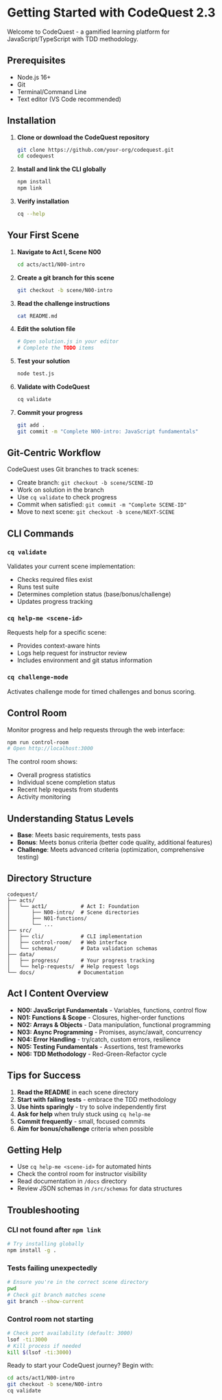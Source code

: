 # Getting Started with CodeQuest 2.3

Welcome to CodeQuest - a gamified learning platform for JavaScript/TypeScript with TDD methodology.

## Prerequisites

- Node.js 16+ 
- Git
- Terminal/Command Line
- Text editor (VS Code recommended)

## Installation

1. **Clone or download the CodeQuest repository**
   ```bash
   git clone https://github.com/your-org/codequest.git
   cd codequest
   ```

2. **Install and link the CLI globally**
   ```bash
   npm install
   npm link
   ```

3. **Verify installation**
   ```bash
   cq --help
   ```

## Your First Scene

1. **Navigate to Act I, Scene N00**
   ```bash
   cd acts/act1/N00-intro
   ```

2. **Create a git branch for this scene**
   ```bash
   git checkout -b scene/N00-intro
   ```

3. **Read the challenge instructions**
   ```bash
   cat README.md
   ```

4. **Edit the solution file**
   ```bash
   # Open solution.js in your editor
   # Complete the TODO items
   ```

5. **Test your solution**
   ```bash
   node test.js
   ```

6. **Validate with CodeQuest**
   ```bash
   cq validate
   ```

7. **Commit your progress**
   ```bash
   git add .
   git commit -m "Complete N00-intro: JavaScript fundamentals"
   ```

## Git-Centric Workflow

CodeQuest uses Git branches to track scenes:

- Create branch: `git checkout -b scene/SCENE-ID`
- Work on solution in the branch
- Use `cq validate` to check progress
- Commit when satisfied: `git commit -m "Complete SCENE-ID"`
- Move to next scene: `git checkout -b scene/NEXT-SCENE`

## CLI Commands

### `cq validate`
Validates your current scene implementation:
- Checks required files exist
- Runs test suite
- Determines completion status (base/bonus/challenge)
- Updates progress tracking

### `cq help-me <scene-id>`
Requests help for a specific scene:
- Provides context-aware hints
- Logs help request for instructor review
- Includes environment and git status information

### `cq challenge-mode`
Activates challenge mode for timed challenges and bonus scoring.

## Control Room

Monitor progress and help requests through the web interface:

```bash
npm run control-room
# Open http://localhost:3000
```

The control room shows:
- Overall progress statistics
- Individual scene completion status
- Recent help requests from students
- Activity monitoring

## Understanding Status Levels

- **Base**: Meets basic requirements, tests pass
- **Bonus**: Meets bonus criteria (better code quality, additional features)
- **Challenge**: Meets advanced criteria (optimization, comprehensive testing)

## Directory Structure

```
codequest/
├── acts/
│   └── act1/           # Act I: Foundation
│       ├── N00-intro/  # Scene directories
│       ├── N01-functions/
│       └── ...
├── src/
│   ├── cli/            # CLI implementation
│   ├── control-room/   # Web interface
│   └── schemas/        # Data validation schemas
├── data/
│   ├── progress/       # Your progress tracking
│   └── help-requests/  # Help request logs
└── docs/              # Documentation
```

## Act I Content Overview

- **N00: JavaScript Fundamentals** - Variables, functions, control flow
- **N01: Functions & Scope** - Closures, higher-order functions
- **N02: Arrays & Objects** - Data manipulation, functional programming
- **N03: Async Programming** - Promises, async/await, concurrency
- **N04: Error Handling** - try/catch, custom errors, resilience
- **N05: Testing Fundamentals** - Assertions, test frameworks
- **N06: TDD Methodology** - Red-Green-Refactor cycle

## Tips for Success

1. **Read the README** in each scene directory
2. **Start with failing tests** - embrace the TDD methodology
3. **Use hints sparingly** - try to solve independently first
4. **Ask for help** when truly stuck using `cq help-me`
5. **Commit frequently** - small, focused commits
6. **Aim for bonus/challenge** criteria when possible

## Getting Help

- Use `cq help-me <scene-id>` for automated hints
- Check the control room for instructor visibility
- Read documentation in `/docs` directory
- Review JSON schemas in `/src/schemas` for data structures

## Troubleshooting

### CLI not found after `npm link`
```bash
# Try installing globally
npm install -g .
```

### Tests failing unexpectedly
```bash
# Ensure you're in the correct scene directory
pwd
# Check git branch matches scene
git branch --show-current
```

### Control room not starting
```bash
# Check port availability (default: 3000)
lsof -ti:3000
# Kill process if needed
kill $(lsof -ti:3000)
```

Ready to start your CodeQuest journey? Begin with:

```bash
cd acts/act1/N00-intro
git checkout -b scene/N00-intro
cq validate
```